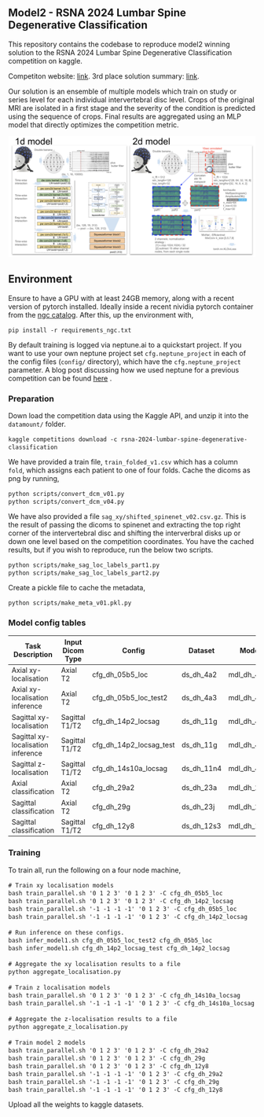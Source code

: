 ## Model2 - RSNA 2024 Lumbar Spine Degenerative Classification

This repository contains the codebase to reproduce model2 winning solution to the RSNA 2024 Lumbar Spine Degenerative Classification competition on kaggle.

Competiton website: [link](https://www.kaggle.com/competitions/rsna-2024-lumbar-spine-degenerative-classification).
3rd place solution summary: [link](?????).

Our solution is an ensemble of multiple models which train on study or series level for each individual intervertebral disc level.
Crops of the original MRI are isolated in a first stage and the severity of the condition is predicted using the sequence of crops. Final results are aggregated using an MLP model that directly optimizes the competition metric.

![](overview.png)

## Environment

Ensure to have a GPU with at least 24GB memory, along with a recent version of pytorch installed. Ideally inside a recent nividia pytorch container from the [ngc catalog](https://catalog.ngc.nvidia.com/orgs/nvidia/containers/pytorch).
After this, up the environment with,
```
pip install -r requirements_ngc.txt
```

By default training is logged via neptune.ai to a quickstart project. If you want to use your own neptune project set `cfg.neptune_project` in each of the config files (`config/` directory), which have the `cfg.neptune_project` parameter. A blog post discussing how we used neptune for a previous competition can be found [here](https://www.medium.com/@darragh.hanley_94135/mastering-mlops-with-neptune-ai-84e635d36bf2) .

### Preparation

Down load the competition data using the Kaggle API, and unzip it into the `datamount/` folder.
```
kaggle competitions download -c rsna-2024-lumbar-spine-degenerative-classification
```

We have provided a train file, `train_folded_v1.csv` which has a column `fold`, which assigns each patient to one of four folds.
Cache the dicoms as png by running,
```
python scripts/convert_dcm_v01.py
python scripts/convert_dcm_v04.py
```

We have also provided a file `sag_xy/shifted_spinenet_v02.csv.gz`.
This is the result of passing the dicoms to spinenet and extracting the top right corner of the intervertebral disc and shifting the interverbral disks up or down one level based on the competition coordinates.
You have the cached results, but if you wish to reproduce, run the below two scripts.
```
python scripts/make_sag_loc_labels_part1.py
python scripts/make_sag_loc_labels_part2.py
```

Create a pickle file to cache the metadata,
```
python scripts/make_meta_v01.pkl.py
```

### Model config tables

| Task Description    | Input Dicom Type    | Config | Dataset | Model | Postprocess | Metric |
| -------- | ------- | ------- | ------- | ------- | ------- | ------- |
| Axial xy-localisation | Axial T2  | cfg_dh_05b5_loc    | ds_dh_4a2    | mdl_dh_4a2    | pp_dummy | default_metric |
| Axial xy-localisation inference | Axial T2  | cfg_dh_05b5_loc_test2    | ds_dh_4a3    | mdl_dh_4a2    | pp_dummy | default_metric |
| Sagittal xy-localisation | Sagittal T1/T2  | cfg_dh_14p2_locsag    | ds_dh_11g    | mdl_dh_4b2    | pp_dummy | default_metric |
| Sagittal xy-localisation inference | Sagittal T1/T2  | cfg_dh_14p2_locsag_test    | ds_dh_11g    | mdl_dh_4b2    | pp_dummy | default_metric |
| Sagittal z-localisation | Sagittal T1/T2  | cfg_dh_14s10a_locsag    | ds_dh_11n4    | mdl_dh_4h4    | pp_dummy | default_metric |
| Axial classification | Axial T2 | cfg_dh_29a2    | ds_dh_23a    | mdl_dh_23a   | pp_dh_04 | metric_dh_02 |
| Sagittal classification | Axial T2 | cfg_dh_29g    | ds_dh_23j   | mdl_dh_23c   | pp_dh_04 | metric_dh_02 |
| Sagittal classification | Sagittal T1/T2 | cfg_dh_12y8    | ds_dh_12s3    | mdl_dh_12a4   | pp_dh_02 | metric_dh_02 |

### Training

To train all, run the following on a four node machine,
```
# Train xy localisation models
bash train_parallel.sh '0 1 2 3' '0 1 2 3' -C cfg_dh_05b5_loc
bash train_parallel.sh '0 1 2 3' '0 1 2 3' -C cfg_dh_14p2_locsag
bash train_parallel.sh '-1 -1 -1 -1' '0 1 2 3' -C cfg_dh_05b5_loc
bash train_parallel.sh '-1 -1 -1 -1' '0 1 2 3' -C cfg_dh_14p2_locsag

# Run inference on these configs.
bash infer_model1.sh cfg_dh_05b5_loc_test2 cfg_dh_05b5_loc
bash infer_model1.sh cfg_dh_14p2_locsag_test cfg_dh_14p2_locsag

# Aggregate the xy localisation results to a file
python aggregate_localisation.py

# Train z localisation models
bash train_parallel.sh '0 1 2 3' '0 1 2 3' -C cfg_dh_14s10a_locsag
bash train_parallel.sh '-1 -1 -1 -1' '0 1 2 3' -C cfg_dh_14s10a_locsag

# Aggregate the z-localisation results to a file
python aggregate_z_localisation.py

# Train model 2 models
bash train_parallel.sh '0 1 2 3' '0 1 2 3' -C cfg_dh_29a2
bash train_parallel.sh '0 1 2 3' '0 1 2 3' -C cfg_dh_29g
bash train_parallel.sh '0 1 2 3' '0 1 2 3' -C cfg_dh_12y8
bash train_parallel.sh '-1 -1 -1 -1' '0 1 2 3' -C cfg_dh_29a2
bash train_parallel.sh '-1 -1 -1 -1' '0 1 2 3' -C cfg_dh_29g
bash train_parallel.sh '-1 -1 -1 -1' '0 1 2 3' -C cfg_dh_12y8
```

Upload all the weights to kaggle datasets.



